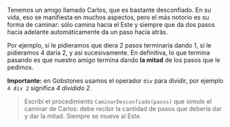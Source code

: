 Tenemos un amigo llamado Carlos, que es bastante desconfiado. En su vida, eso se manifiesta en muchos aspectos, pero el más notorio es su forma de caminar: sólo camina hacia el Este y siempre que da dos pasos hacia adelante automáticamente da un paso hacia atrás.

Por ejemplo, si le pidieramos que diera 2 pasos terminaría dando 1, si le pidieramos 4 daría 2, y así sucesivamente. En definitiva, lo que termina pasando es que nuestro amigo termina dando **la mitad** de los pasos que le pedimos. 

**Importante:** en Gobstones usamos el operador `div` para dividir, por ejemplo `4 div 2` significa _4 dividido 2_.

> Escribí el procedimiento `CaminarDesconfiado(pasos)` que simule el caminar de Carlos: debe recibir la cantidad de pasos que debería dar y dar la mitad. Siempre se mueve al Este.